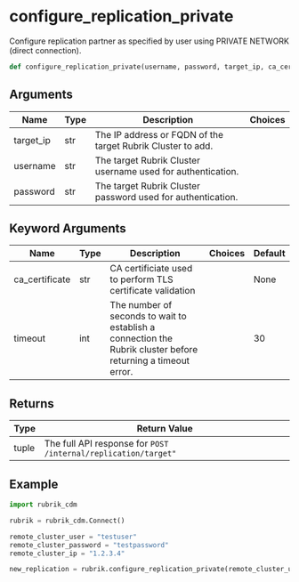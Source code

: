 # configure_replication_private

Configure replication partner as specified by user using PRIVATE NETWORK (direct connection).
```py
def configure_replication_private(username, password, target_ip, ca_certificate=None, timeout)
```

## Arguments
| Name        | Type | Description                                                                 | Choices |
|-------------|------|-----------------------------------------------------------------------------|---------|
| target_ip  | str  | The IP address or FQDN of the target Rubrik Cluster to add. |         |
| username  | str  | The target Rubrik Cluster username used for authentication. |         |
| password  | str  | The target Rubrik Cluster password used for authentication. |         |
## Keyword Arguments
| Name        | Type | Description                                                                 | Choices | Default |
|-------------|------|-----------------------------------------------------------------------------|---------|---------|
| ca_certificate  | str  | CA certificiate used to perform TLS certificate validation  |         |    None     |
| timeout  | int  | The number of seconds to wait to establish a connection the Rubrik cluster before returning a timeout error.  |         |    30     |

## Returns
| Type | Return Value                                                                                   |
|------|-----------------------------------------------------------------------------------------------|
| tuple  | The full API response for `POST /internal/replication/target"` |
## Example
```py
import rubrik_cdm

rubrik = rubrik_cdm.Connect()

remote_cluster_user = "testuser"
remote_cluster_password = "testpassword"
remote_cluster_ip = "1.2.3.4"

new_replication = rubrik.configure_replication_private(remote_cluster_user, remote_cluster_password, remote_cluster_ip)
```
